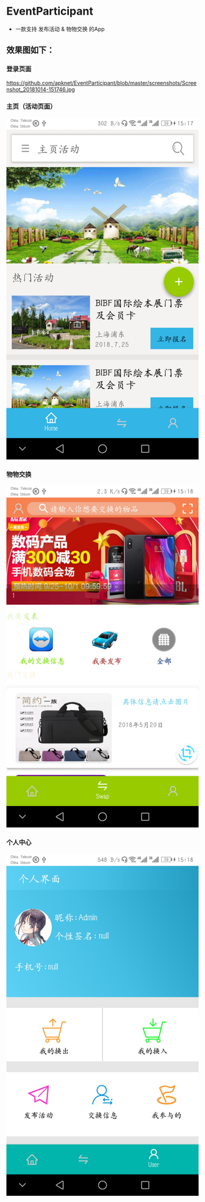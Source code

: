# EventParticipant

* 一款支持 发布活动 & 物物交换 的App

## 效果图如下：

### 登录页面

https://github.com/apknet/EventParticipant/blob/master/screenshots/Screenshot_20181014-151746.jpg

### 主页（活动页面）

![image](https://github.com/apknet/EventParticipant/blob/master/screenshots/Screenshot_20181014-151753.jpg)

### 物物交换

![image](https://github.com/apknet/EventParticipant/blob/master/screenshots/Screenshot_20181014-151841.jpg)

### 个人中心

![image](https://github.com/apknet/EventParticipant/blob/master/screenshots/Screenshot_20181014-151846.jpg)

